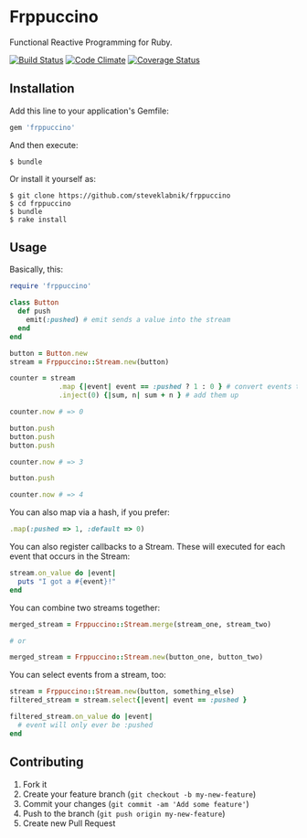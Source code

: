 # Frppuccino

Functional Reactive Programming for Ruby.

[![Build Status](https://travis-ci.org/steveklabnik/frppuccino.png?branch=master)](https://travis-ci.org/steveklabnik/frppuccino) [![Code Climate](https://codeclimate.com/github/steveklabnik/frppuccino.png)](https://codeclimate.com/github/steveklabnik/frppuccino) [![Coverage Status](https://coveralls.io/repos/steveklabnik/frppuccino/badge.png?branch=master)](https://coveralls.io/r/steveklabnik/frppuccino)

## Installation

Add this line to your application's Gemfile:

```ruby
gem 'frppuccino'
```

And then execute:

    $ bundle

Or install it yourself as:

    $ git clone https://github.com/steveklabnik/frppuccino
    $ cd frppuccino
    $ bundle
    $ rake install

## Usage

Basically, this:

```ruby
require 'frppuccino'

class Button
  def push
    emit(:pushed) # emit sends a value into the stream
  end
end

button = Button.new
stream = Frppuccino::Stream.new(button)

counter = stream
            .map {|event| event == :pushed ? 1 : 0 } # convert events to ints
            .inject(0) {|sum, n| sum + n } # add them up

counter.now # => 0

button.push
button.push
button.push

counter.now # => 3

button.push

counter.now # => 4
```

You can also map via a hash, if you prefer:

```ruby
.map(:pushed => 1, :default => 0)
```

You can also register callbacks to a Stream. These will executed for
each event that occurs in the Stream:

```ruby
stream.on_value do |event|
  puts "I got a #{event}!"
end
```

You can combine two streams together:

```ruby
merged_stream = Frppuccino::Stream.merge(stream_one, stream_two)

# or

merged_stream = Frppuccino::Stream.new(button_one, button_two)
```

You can select events from a stream, too:

```ruby
stream = Frppuccino::Stream.new(button, something_else)
filtered_stream = stream.select{|event| event == :pushed }

filtered_stream.on_value do |event|
  # event will only ever be :pushed
end
```

## Contributing

1. Fork it
2. Create your feature branch (`git checkout -b my-new-feature`)
3. Commit your changes (`git commit -am 'Add some feature'`)
4. Push to the branch (`git push origin my-new-feature`)
5. Create new Pull Request
